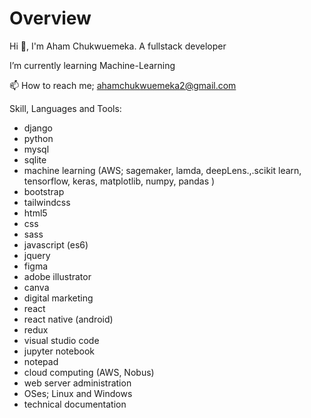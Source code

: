 # Overview

Hi 👋, I'm Aham Chukwuemeka.
A fullstack developer

I’m currently learning Machine-Learning

📫 How to reach me; ahamchukwuemeka2@gmail.com

Skill, Languages and Tools:

- django
- python
- mysql
- sqlite
- machine learning (AWS; sagemaker, lamda, deepLens.,.scikit learn, tensorflow, keras, matplotlib,  numpy, pandas )
- bootstrap
- tailwindcss
- html5
- css
- sass
- javascript (es6)
- jquery
- figma
- adobe illustrator
- canva
- digital marketing
- react
- react native (android)
- redux
- visual studio code
- jupyter notebook
- notepad
- cloud computing (AWS, Nobus)
- web server administration
- OSes; Linux and Windows
- technical documentation 
